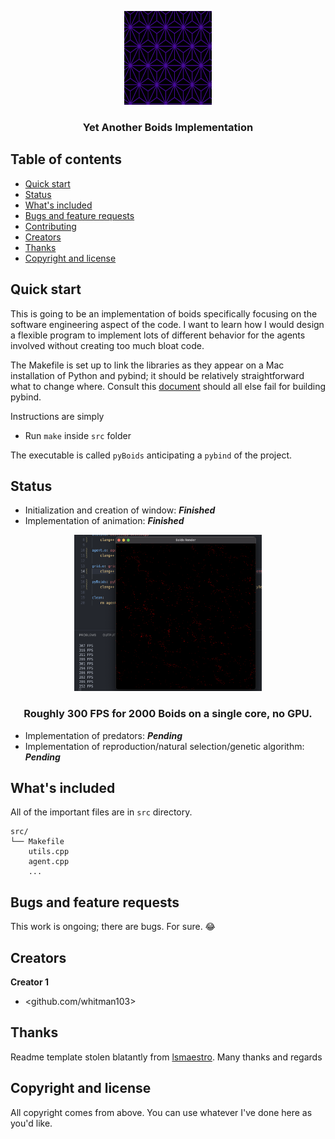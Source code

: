 <p align="center">
  <a href="https://example.com/">
    <img src="./logo.png" alt="Logo" width=140 height=150>
  </a>

  <h3 align="center">Yet Another Boids Implementation</h3>
</p>


## Table of contents

- [Quick start](#quick-start)
- [Status](#status)
- [What's included](#whats-included)
- [Bugs and feature requests](#bugs-and-feature-requests)
- [Contributing](#contributing)
- [Creators](#creators)
- [Thanks](#thanks)
- [Copyright and license](#copyright-and-license)


## Quick start

This is going to be an implementation of boids specifically focusing on the software engineering aspect of the code. I want to learn how I would design a flexible program to implement lots of different behavior for the agents involved without creating too much bloat code. 


The Makefile is set up to link the libraries as they appear on a Mac installation of Python and pybind; it should be relatively straightforward what to change where. Consult this [document](https://pybind11.readthedocs.io/en/stable/compiling.html) should all else fail for building pybind. 

Instructions are simply 

- Run `make` inside `src` folder

The executable is called `pyBoids` anticipating a `pybind` of the project.

## Status
- Initialization and creation of window: ***Finished***
- Implementation of animation: ***Finished***
<p align="center">
  <a href="https://example.com/">
    <img src="media/2000Boids_300FPS_SingleCore.png" alt="Logo" width=300 height=250>
  </a>

  <h3 align="center">Roughly 300 FPS for 2000 Boids on a single core, no GPU.</h3>
</p>

- Implementation of predators: ***Pending***
- Implementation of reproduction/natural selection/genetic algorithm: ***Pending***


## What's included

All of the important files are in `src` directory.

```text
src/
└── Makefile
    utils.cpp
    agent.cpp
    ...
```

## Bugs and feature requests

This work is ongoing; there are bugs. For sure. 😂



## Creators

**Creator 1**

- <github.com/whitman103>

## Thanks

Readme template stolen blatantly from [lsmaestro](https://github.com/Ismaestro/markdown-template). Many thanks and regards

## Copyright and license

All copyright comes from above. You can use whatever I've done here as you'd like. 